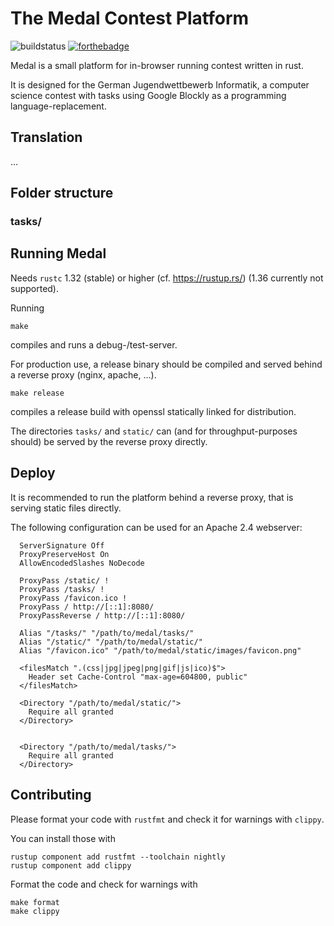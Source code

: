 # The Medal Contest Platform

![buildstatus](https://git.bwinf.de/zgtm/medal-prototype/badges/master/build.svg) [![forthebadge](https://forthebadge.com/images/badges/fuck-it-ship-it.svg)](https://forthebadge.com)

Medal is a small platform for in-browser running contest written in rust.

It is designed for the German Jugendwettbewerb Informatik, a computer science contest with tasks using Google Blockly as a programming language-replacement.




## Translation

…


## Folder structure

### tasks/


## Running Medal

Needs `rustc` 1.32 (stable) or higher (cf. https://rustup.rs/) (1.36 currently not supported). 

Running 
```
make
```
compiles and runs a debug-/test-server.

For production use, a release binary should be compiled and served behind a reverse proxy (nginx, apache, …). 
```
make release
```
compiles a release build with openssl statically linked for distribution.

The directories `tasks/` and `static/` can (and for throughput-purposes should) be served by the reverse proxy directly.

## Deploy

It is recommended to run the platform behind a reverse proxy, that is serving static files directly.

The following configuration can be used for an Apache 2.4 webserver:

```
  ServerSignature Off
  ProxyPreserveHost On
  AllowEncodedSlashes NoDecode
  
  ProxyPass /static/ !
  ProxyPass /tasks/ !
  ProxyPass /favicon.ico !
  ProxyPass / http://[::1]:8080/
  ProxyPassReverse / http://[::1]:8080/
  
  Alias "/tasks/" "/path/to/medal/tasks/"
  Alias "/static/" "/path/to/medal/static/"
  Alias "/favicon.ico" "/path/to/medal/static/images/favicon.png"

  <filesMatch ".(css|jpg|jpeg|png|gif|js|ico)$">
    Header set Cache-Control "max-age=604800, public"
  </filesMatch>

  <Directory "/path/to/medal/static/">
    Require all granted
  </Directory>
 
   
  <Directory "/path/to/medal/tasks/">
    Require all granted
  </Directory>
```

## Contributing

Please format your code with `rustfmt` and check it for warnings with `clippy`.

You can install those with 
```
rustup component add rustfmt --toolchain nightly
rustup component add clippy
```

Format the code and check for warnings with
```
make format
make clippy
```

